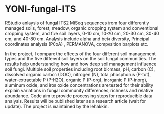 # YONI-fungal-ITS
RStudio anlaysis of fungal ITS2 MiSeq sequences from four differently managed soils, forest, meadow, organic cropping system and conventional cropping system, and five soil layers, 0-10 cm, 10-20 cm, 20-30 cm, 30-40 cm, and 40-80 cm. Analysis include alpha and beta diversity, Principal coordinates analysis (PCoA) , PERMANOVA, composition barplots etc.

In the project, I compare the effects of the four different soil management types and the five different soil layers on the soil fungal communities. The results help understanding how and how deep soil management influence soil fungi. Multiple soil properties including root biomass, pH, carbon (C), dissolved organic carbon (DOC), nitrogen (N), total phosphorus (P-tot), water-extractable P (P-H2O), organic P (P-org), inorganic P (P-inorg), aluminum oxide, and iron oxide concentrations are tested for their ability explain variations in fungal community differences, richness and relative abundance. Code aim to provide processing  steps for reproducible data analysis. Results will be published later as a research article (wait for update). The project is maintained by the lehakkin.
